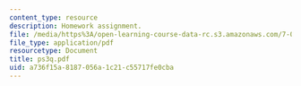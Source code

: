 ```yaml
---
content_type: resource
description: Homework assignment.
file: /media/https%3A/open-learning-course-data-rc.s3.amazonaws.com/7-012-introduction-to-biology-fall-2004/a736f15a8187056a1c21c55717fe0cba_ps3q.pdf
file_type: application/pdf
resourcetype: Document
title: ps3q.pdf
uid: a736f15a-8187-056a-1c21-c55717fe0cba
---
```

